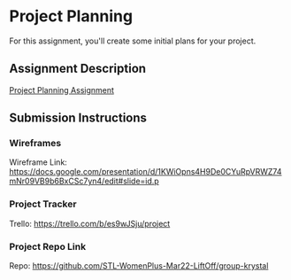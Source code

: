 # Project Planning
For this assignment, you'll create some initial plans for your project.

## Assignment Description
[Project Planning Assignment](https://education.launchcode.org/liftoff/modules/assignments/project-planning)

## Submission Instructions

### Wireframes

Wireframe Link: https://docs.google.com/presentation/d/1KWiOpns4H9De0CYuRpVRWZ74mNr09VB9b6BxCSc7yn4/edit#slide=id.p

### Project Tracker

Trello: https://trello.com/b/es9wJSju/project

### Project Repo Link

Repo: https://github.com/STL-WomenPlus-Mar22-LiftOff/group-krystal
